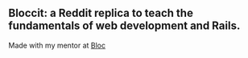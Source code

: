 ## Bloccit: a Reddit replica to teach the fundamentals of web development  and Rails.

Made with my mentor at [Bloc](http:bloc.io)
